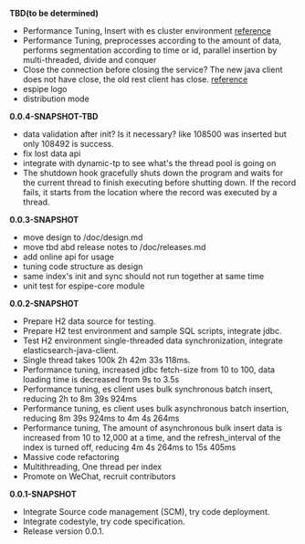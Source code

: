 **TBD(to be determined)**

- Performance Tuning, Insert with es cluster environment 
[reference](https://www.elastic.co/blog/benchmarking-and-sizing-your-elasticsearch-cluster-for-logs-and-metrics)
- Performance Tuning, preprocesses according to the amount of data, 
performs segmentation according to time or id, 
parallel insertion by multi-threaded, divide and conquer
- Close the connection before closing the service? The new java client does not have close, the old rest client has close.
 [reference](https://discuss.elastic.co/t/closing-client-on-shutdown/14669/3)
- espipe logo
- distribution mode

**0.0.4-SNAPSHOT-TBD**
- data validation after init? Is it necessary? like 108500 was inserted but only 108492 is success.
- fix lost data api
- integrate with dynamic-tp to see what's the thread pool is going on
- The shutdown hook gracefully shuts down the program and waits for the current thread to finish executing before shutting down.
 If the record fails, it starts from the location where the record was executed by a thread.

**0.0.3-SNAPSHOT**
- move design to /doc/design.md
- move tbd abd release notes to /doc/releases.md
- add online api for usage
- tuning code structure as design 
- same index's init and sync should not run together at same time 
- unit test for espipe-core module

**0.0.2-SNAPSHOT**

- Prepare H2 data source for testing.
- Prepare H2 test environment and sample SQL scripts, integrate jdbc.
- Test H2 environment single-threaded data synchronization, integrate elasticsearch-java-client.
- Single thread takes 100k 2h 42m 33s 118ms.
- Performance tuning, increased jdbc fetch-size from 10 to 100, data loading time is decreased from 9s to 3.5s
- Performance tuning, es client uses bulk synchronous batch insert, reducing 2h to 8m 39s 924ms
- Performance tuning, es client uses bulk asynchronous batch insertion, reducing 8m 39s 924ms to 4m 4s 264ms
- Performance tuning, The amount of asynchronous bulk insert data is increased from 10 to 12,000 at a time, and the refresh_interval of the index is turned off, reducing 4m 4s 264ms to 15s 405ms
- Massive code refactoring
- Multithreading, One thread per index
- Promote on WeChat, recruit contributors


**0.0.1-SNAPSHOT**
     
- Integrate Source code management (SCM), try code deployment.     
- Integrate codestyle, try code specification.
- Release version 0.0.1.